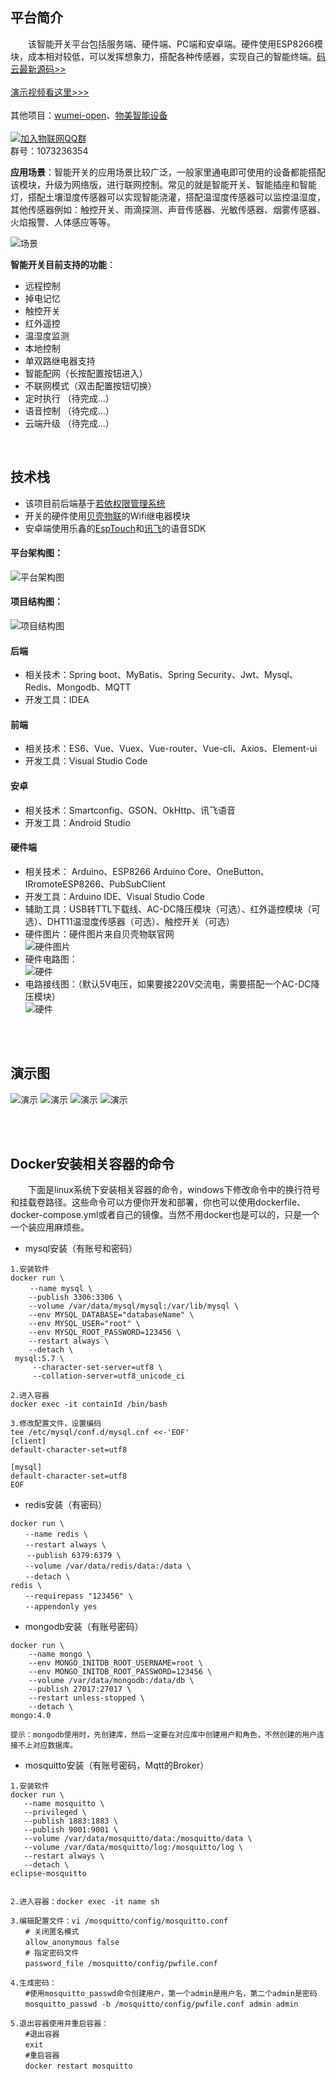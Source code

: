 
## 平台简介 

　　该智能开关平台包括服务端、硬件端、PC端和安卓端。硬件使用ESP8266模块，成本相对较低，可以发挥想象力，搭配各种传感器，实现自己的智能终端。[码云最新源码>>](https://gitee.com/kerwincui/kwswitch)<br /><br />
  [演示视频看这里>>>](https://www.bilibili.com/video/BV1Qg4y1q7nk?from=search&seid=16334091011357696233)<br /><br />
其他项目：[wumei-open](https://github.com/kerwincui/wumei-open)、[物美智能设备](http://wumei.live/) <br /><br />
<a target="_blank" href="https://qm.qq.com/cgi-bin/qm/qr?k=P_oc91N6KC39zp2PEV_-BY3xMnAokeZ8&jump_from=webapi"><img border="0" src="//pub.idqqimg.com/wpa/images/group.png" alt=" 加入物联网QQ群" title=" 加入物联网QQ群"></a> <br />
群号：1073236354

**应用场景**：智能开关的应用场景比较广泛，一般家里通电即可使用的设备都能搭配该模块，升级为网络版，进行联网控制。常见的就是智能开关、智能插座和智能灯，搭配土壤湿度传感器可以实现智能浇灌，搭配温湿度传感器可以监控温湿度，其他传感器例如：触控开关、雨滴探测、声音传感器、光敏传感器、烟雾传感器、火焰报警、人体感应等等。

![场景](https://gitee.com/kerwincui/kwswitch/raw/master/document/0.png)
  
**智能开关目前支持的功能**：
- 远程控制
- 掉电记忆
- 触控开关
- 红外遥控
- 温湿度监测
- 本地控制
- 单双路继电器支持
- 智能配网（长按配置按钮进入）
- 不联网模式（双击配置按钮切换）
- 定时执行 （待完成...）
- 语音控制 （待完成...）
- 云端升级 （待完成...）
    
<br /> 
 
## 技术栈
* 该项目前后端基于[若依权限管理系统](https://gitee.com/y_project/RuoYi-Vue)
* 开关的硬件使用[贝壳物联](https://www.bigiot.net/)的Wifi继电器模块
* 安卓端使用乐鑫的[EspTouch](https://github.com/EspressifApp/EsptouchForAndroid)和[讯飞](https://www.xfyun.cn/)的语音SDK   
    
    
#### 平台架构图：
![平台架构图](https://gitee.com/kerwincui/kwswitch/raw/master/document/1.png)  

#### 项目结构图：
![项目结构图](https://gitee.com/kerwincui/kwswitch/raw/master/document/01.png) 
    
#### 后端
* 相关技术：Spring boot、MyBatis、Spring Security、Jwt、Mysql、Redis、Mongodb、MQTT
* 开发工具：IDEA
    
#### 前端
* 相关技术：ES6、Vue、Vuex、Vue-router、Vue-cli、Axios、Element-ui
* 开发工具：Visual Studio Code
    
#### 安卓
* 相关技术：Smartconfig、GSON、OkHttp、讯飞语音
* 开发工具：Android Studio
    
#### 硬件端
* 相关技术： Arduino、ESP8266 Arduino Core、OneButton、IRromoteESP8266、PubSubClient
* 开发工具：Arduino IDE、Visual Studio Code
* 辅助工具：USB转TTL下载线、AC-DC降压模块（可选）、红外遥控模块（可选）、DHT11温湿度传感器（可选）、触控开关（可选）
* 硬件图片：硬件图片来自贝壳物联官网<br />
![硬件图片](https://gitee.com/kerwincui/kwswitch/raw/master/document/2.jpg)
* 硬件电路图：<br />
![硬件](https://gitee.com/kerwincui/kwswitch/raw/master/document/3.jpg)    
* 电路接线图：（默认5V电压，如果要接220V交流电，需要搭配一个AC-DC降压模块）<br />
![硬件](https://gitee.com/kerwincui/kwswitch/raw/master/document/4.png)
   
<br /><br />  
## 演示图
![演示](https://gitee.com/kerwincui/kwswitch/raw/master/document/5.png)
![演示](https://gitee.com/kerwincui/kwswitch/raw/master/document/6.png)
![演示](https://gitee.com/kerwincui/kwswitch/raw/master/document/7.png)
![演示](https://gitee.com/kerwincui/kwswitch/raw/master/document/8.jpg)

<br /><br />
## Docker安装相关容器的命令
　　下面是linux系统下安装相关容器的命令，windows下修改命令中的换行符号和挂载卷路径。这些命令可以方便你开发和部署，你也可以使用dockerfile、docker-compose.yml或者自己的镜像。当然不用docker也是可以的，只是一个一个装应用麻烦些。

  
* mysql安装（有账号和密码）
```
1.安装软件
docker run \
　　 --name mysql \
    --publish 3306:3306 \
    --volume /var/data/mysql/mysql:/var/lib/mysql \
    --env MYSQL_DATABASE="databaseName" \
    --env MYSQL_USER="root" \
    --env MYSQL_ROOT_PASSWORD=123456 \
    --restart always \
    --detach \
 mysql:5.7 \
     --character-set-server=utf8 \
     --collation-server=utf8_unicode_ci 

2.进入容器
docker exec -it containId /bin/bash

3.修改配置文件，设置编码
tee /etc/mysql/conf.d/mysql.cnf <<-'EOF'
[client]
default-character-set=utf8
 
[mysql]
default-character-set=utf8
EOF
```

* redis安装（有密码）
```
docker run \
　　--name redis \
　　--restart always \
 　 --publish 6379:6379 \
　　--volume /var/data/redis/data:/data \
　　--detach \　
redis \
　　--requirepass "123456" \
　　--appendonly yes
```

* mongodb安装（有账号密码）
```
docker run \
    --name mongo \
    --env MONGO_INITDB_ROOT_USERNAME=root \
    --env MONGO_INITDB_ROOT_PASSWORD=123456 \
    --volume /var/data/mongodb:/data/db \
    --publish 27017:27017 \
    --restart unless-stopped \
    --detach \
mongo:4.0

提示：mongodb使用时，先创建库，然后一定要在对应库中创建用户和角色，不然创建的用户连接不上对应数据库。
```

* mosquitto安装（有账号密码，Mqtt的Broker）
```
1.安装软件
docker run \
   --name mosquitto \
   --privileged \
   --publish 1883:1883 \
   --publish 9001:9001 \
   --volume /var/data/mosquitto/data:/mosquitto/data \
   --volume /var/data/mosquitto/log:/mosquitto/log \
   --restart always \
   --detach \
eclipse-mosquitto
 

2.进入容器：docker exec -it name sh

3.编辑配置文件：vi /mosquitto/config/mosquitto.conf
　　# 关闭匿名模式
　　allow_anonymous false
　　# 指定密码文件
　　password_file /mosquitto/config/pwfile.conf

4.生成密码：
　　#使用mosquitto_passwd命令创建用户，第一个admin是用户名，第二个admin是密码
　　mosquitto_passwd -b /mosquitto/config/pwfile.conf admin admin

5.退出容器使用并重启容器：
　　#退出容器
　　exit
　　#重启容器
　　docker restart mosquitto
```









